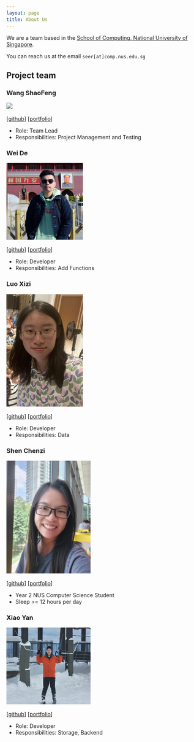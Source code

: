 ```yaml
---
layout: page
title: About Us
---
```


We are a team based in the [School of Computing, National University of Singapore](http://www.comp.nus.edu.sg).

You can reach us at the email `seer[at]comp.nus.edu.sg`

## Project team

### Wang ShaoFeng

<img src="images/sfcoding123.png" width="200px">

[[github](https://github.com/sfcoding123)]
[[portfolio](team/johndoe.md)]

* Role: Team Lead
* Responsibilities: Project Management and Testing

### Wei De

<img src="images/WeideTeo.png" width="200px">

[[github](https://github.com/WeideTeo)]
[[portfolio](https://www.linkedin.com/in/weideteo/)]

* Role: Developer
* Responsibilities: Add Functions


### Luo Xizi

<img src="images/lxz333.png" width="200px">

[[github](https://github.com/lxz333)] [[portfolio](team/johndoe.md)]

* Role: Developer
* Responsibilities: Data

### Shen Chenzi

<img src="images/shenchenzizoe.png" width="220px">

[[github](https://github.com/shenchenzizoe)]
[[portfolio](team/johndoe.md)]

* Year 2 NUS Computer Science Student
* Sleep >= 12 hours per day

### Xiao Yan

<img src="images/windycall.png" width="220px" height="200px">

[[github](http://github.com/windycall)]
[[portfolio](team/johndoe.md)]

* Role: Developer
* Responsibilities: Storage, Backend
